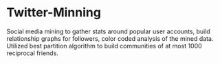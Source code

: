 # Twitter-Minning
Social media mining to gather stats around popular user accounts, build relationship graphs for followers, color coded analysis of the mined data. Utilized best partition algorithm to build communities of at most 1000 reciprocal friends.
